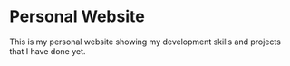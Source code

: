 # Personal Website
This is my personal website showing my development skills and projects that I have done yet.
